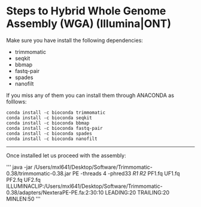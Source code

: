 # Steps to Hybrid Whole Genome Assembly (WGA) (Illumina|ONT)

Make sure you have install the following dependencies:
- trimmomatic
- seqkit
- bbmap
- fastq-pair
- spades
- nanofilt

If you miss any of them you can install them through ANACONDA as folllows:

```
conda install -c bioconda trimmomatic
conda install -c bioconda seqkit 
conda install -c bioconda bbmap 
conda install -c bioconda fastq-pair 
conda install -c bioconda spades  
conda install -c bioconda nanofilt
```

---

Once installed let us proceed with the assembly:

'''
java -jar /Users/mxl641/Desktop/Software/Trimmomatic-0.38/trimmomatic-0.38.jar PE -threads 4 -phred33 *R1* *R2* PF1.fq UF1.fq PF2.fq UF2.fq ILLUMINACLIP:/Users/mxl641/Desktop/Software/Trimmomatic-0.38/adapters/NexteraPE-PE.fa:2:30:10 LEADING:20 TRAILING:20 MINLEN:50
'''
